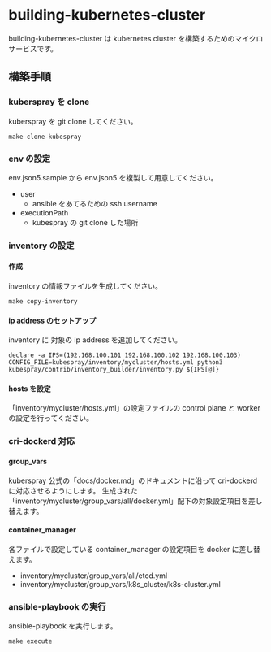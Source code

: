 # building-kubernetes-cluster
building-kubernetes-cluster は kubernetes cluster を構築するためのマイクロサービスです。

## 構築手順
### kuberspray を clone
kuberspray を git clone してください。
```
make clone-kubespray
```

### env の設定
env.json5.sample から env.json5 を複製して用意してください。

- user
    - ansible をあてるための ssh username
- executionPath
    - kubespray の git clone した場所

### inventory の設定
#### 作成
inventory の情報ファイルを生成してください。
```
make copy-inventory
```

#### ip address のセットアップ
inventory に 対象の ip address を追加してください。
```
declare -a IPS=(192.168.100.101 192.168.100.102 192.168.100.103)
CONFIG_FILE=kubespray/inventory/mycluster/hosts.yml python3 kubespray/contrib/inventory_builder/inventory.py ${IPS[@]}
```

#### hosts を設定
「inventory/mycluster/hosts.yml」の設定ファイルの control plane と worker の設定を行ってください。

### cri-dockerd 対応
#### group_vars
kuberspray 公式の「docs/docker.md」のドキュメントに沿って cri-dockerd に対応させるようにします。
生成された「inventory/mycluster/group_vars/all/docker.yml」配下の対象設定項目を差し替えます。

#### container_manager
各ファイルで設定している container_manager の設定項目を docker に差し替えます。
- inventory/mycluster/group_vars/all/etcd.yml
- inventory/mycluster/group_vars/k8s_cluster/k8s-cluster.yml

### ansible-playbook の実行
ansible-playbook を実行します。
```
make execute
```
